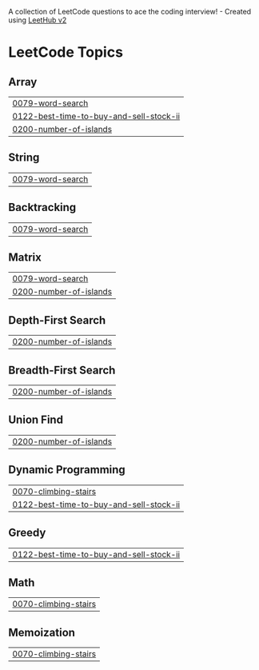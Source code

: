 A collection of LeetCode questions to ace the coding interview! - Created using [LeetHub v2](https://github.com/arunbhardwaj/LeetHub-2.0)
<!---LeetCode Topics Start-->
# LeetCode Topics
## Array
|  |
| ------- |
| [0079-word-search](https://github.com/Yeswanth62/LeetcodeProblems/tree/master/0079-word-search) |
| [0122-best-time-to-buy-and-sell-stock-ii](https://github.com/Yeswanth62/LeetcodeProblems/tree/master/0122-best-time-to-buy-and-sell-stock-ii) |
| [0200-number-of-islands](https://github.com/Yeswanth62/LeetcodeProblems/tree/master/0200-number-of-islands) |
## String
|  |
| ------- |
| [0079-word-search](https://github.com/Yeswanth62/LeetcodeProblems/tree/master/0079-word-search) |
## Backtracking
|  |
| ------- |
| [0079-word-search](https://github.com/Yeswanth62/LeetcodeProblems/tree/master/0079-word-search) |
## Matrix
|  |
| ------- |
| [0079-word-search](https://github.com/Yeswanth62/LeetcodeProblems/tree/master/0079-word-search) |
| [0200-number-of-islands](https://github.com/Yeswanth62/LeetcodeProblems/tree/master/0200-number-of-islands) |
## Depth-First Search
|  |
| ------- |
| [0200-number-of-islands](https://github.com/Yeswanth62/LeetcodeProblems/tree/master/0200-number-of-islands) |
## Breadth-First Search
|  |
| ------- |
| [0200-number-of-islands](https://github.com/Yeswanth62/LeetcodeProblems/tree/master/0200-number-of-islands) |
## Union Find
|  |
| ------- |
| [0200-number-of-islands](https://github.com/Yeswanth62/LeetcodeProblems/tree/master/0200-number-of-islands) |
## Dynamic Programming
|  |
| ------- |
| [0070-climbing-stairs](https://github.com/Yeswanth62/LeetcodeProblems/tree/master/0070-climbing-stairs) |
| [0122-best-time-to-buy-and-sell-stock-ii](https://github.com/Yeswanth62/LeetcodeProblems/tree/master/0122-best-time-to-buy-and-sell-stock-ii) |
## Greedy
|  |
| ------- |
| [0122-best-time-to-buy-and-sell-stock-ii](https://github.com/Yeswanth62/LeetcodeProblems/tree/master/0122-best-time-to-buy-and-sell-stock-ii) |
## Math
|  |
| ------- |
| [0070-climbing-stairs](https://github.com/Yeswanth62/LeetcodeProblems/tree/master/0070-climbing-stairs) |
## Memoization
|  |
| ------- |
| [0070-climbing-stairs](https://github.com/Yeswanth62/LeetcodeProblems/tree/master/0070-climbing-stairs) |
<!---LeetCode Topics End-->
